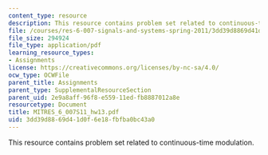 ```yaml
---
content_type: resource
description: This resource contains problem set related to continuous-time modulation.
file: /courses/res-6-007-signals-and-systems-spring-2011/3dd39d8869d41d0f6e18fbfba0bc43a0_MITRES_6_007S11_hw13.pdf
file_size: 294924
file_type: application/pdf
learning_resource_types:
- Assignments
license: https://creativecommons.org/licenses/by-nc-sa/4.0/
ocw_type: OCWFile
parent_title: Assignments
parent_type: SupplementalResourceSection
parent_uid: 2e9a8aff-96f8-e559-11ed-fb8887012a8e
resourcetype: Document
title: MITRES_6_007S11_hw13.pdf
uid: 3dd39d88-69d4-1d0f-6e18-fbfba0bc43a0
---
```

This resource contains problem set related to continuous-time modulation.